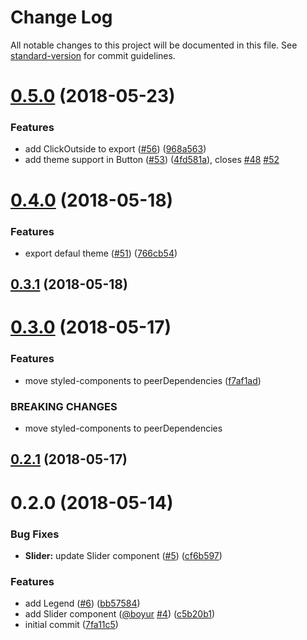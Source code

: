 # Change Log

All notable changes to this project will be documented in this file. See [standard-version](https://github.com/conventional-changelog/standard-version) for commit guidelines.

<a name="0.5.0"></a>
# [0.5.0](https://github.com/urbica/ui-kit/compare/v0.4.0...v0.5.0) (2018-05-23)


### Features

* add ClickOutside to export ([#56](https://github.com/urbica/ui-kit/issues/56)) ([968a563](https://github.com/urbica/ui-kit/commit/968a563))
* add theme support in Button ([#53](https://github.com/urbica/ui-kit/issues/53)) ([4fd581a](https://github.com/urbica/ui-kit/commit/4fd581a)), closes [#48](https://github.com/urbica/ui-kit/issues/48) [#52](https://github.com/urbica/ui-kit/issues/52)



<a name="0.4.0"></a>
# [0.4.0](https://github.com/urbica/ui-kit/compare/v0.3.1...v0.4.0) (2018-05-18)


### Features

* export defaul theme ([#51](https://github.com/urbica/ui-kit/issues/51)) ([766cb54](https://github.com/urbica/ui-kit/commit/766cb54))



<a name="0.3.1"></a>
## [0.3.1](https://github.com/urbica/ui-kit/compare/v0.3.0...v0.3.1) (2018-05-18)



<a name="0.3.0"></a>
# [0.3.0](https://github.com/urbica/ui-kit/compare/v0.2.1...v0.3.0) (2018-05-17)


### Features

* move styled-components to peerDependencies ([f7af1ad](https://github.com/urbica/ui-kit/commit/f7af1ad))


### BREAKING CHANGES

* move styled-components to peerDependencies



<a name="0.2.1"></a>
## [0.2.1](https://github.com/urbica/ui-kit/compare/v0.2.0...v0.2.1) (2018-05-17)



<a name="0.2.0"></a>
# 0.2.0 (2018-05-14)


### Bug Fixes

* **Slider:** update Slider component ([#5](https://github.com/urbica/ui-kit/issues/5)) ([cf6b597](https://github.com/urbica/ui-kit/commit/cf6b597))


### Features

* add Legend ([#6](https://github.com/urbica/ui-kit/issues/6)) ([bb57584](https://github.com/urbica/ui-kit/commit/bb57584))
* add Slider component ([@boyur](https://github.com/boyur) [#4](https://github.com/urbica/ui-kit/issues/4)) ([c5b20b1](https://github.com/urbica/ui-kit/commit/c5b20b1))
* initial commit ([7fa11c5](https://github.com/urbica/ui-kit/commit/7fa11c5))
